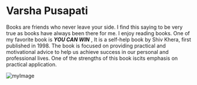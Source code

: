 # Varsha Pusapati

Books are friends who never leave your side. I find this saying to be very true as books have always been there for me. I enjoy reading books. One of my favorite book is ***YOU CAN WIN*** , It is a self-help book by Shiv Khera, first published in 1998. The book is focused on providing practical and motivational advice to help us achieve success in our personal and professional lives. One of the strengths of this book iscits emphasis on practical application.

![myImage](image.jpeg)

